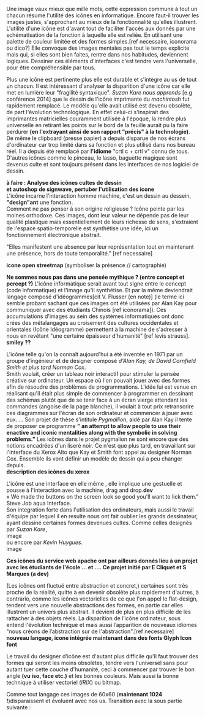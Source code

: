 Une image vaux mieux que mille mots, cette expression commune à tout un chacun résume l'utilité des icônes en informatique. Encore faut-il trouver les images justes, s'approchant au mieux de la fonctionnalité qu'elles illustrent.  
L'utilité d'une icône est d'avant tout de faciliter l'accès aux donnés par une schématisation de la fonction à laquelle elle est reliée. En utilisant une palette de couleur limitée et des formes simples.[ref necessaire, iconorama ou dico?] Elle convoque des images mentales pas tout le temps explicite mais qui, si elles sont bien faites, rentre dans nos habitudes, deviennent logiques. Dessiner ces éléments d'interfaces c'est tendre vers l'universelle, pour être compréhensible par tous.  
 
Plus une icône est pertinente plus elle est durable et s'intègre au us de tout un chacun. Il est intéressant d'analyser la disparition d'une icône car elle met en lumière leur "fragilité syntaxique". *Suzan Kare nous apprends* [e.g conférence 2014] que le dessin de l'icône imprimante du *machintosh* fut rapidement remplacé. Le modèle qu'elle avait utilisé est devenu obsolète, de part l'évolution technologique. En effet celui-ci s'inspirait des imprimantes matricielles couramment utilisée à l'époque, la rendre plus universelle en retirant les points sur le bord de la feuille aurait pu la faire perdurer **(en l'extrayant ainsi de son rapport "précis" à la technologie)**.  
De même le clipboard (presse papier) a depuis disparue de nos écrans d'ordinateur car trop limité dans sa fonction et plus utilisé dans nos bureau réel. Il a depuis été remplacé par **l'idiome** "crtl c + crtl v" connu de tous.  
D'autres icônes comme le pinceau, le lasso, baguette magique sont devenus culte et sont toujours présent dans les interfaces de nos logiciel de dessin. 

**à faire : Analyse des icônes cultes de dessin**  
**et autoshop de signwave, pertuber l'utilisation des icone**  
L'icône incarne l'interaction homme machine, c'est un dessin au dessein, **"design"ant** une fonction.  
Comment ne pas penser à son origine religieuse ? Icône peinte par les moines orthodoxe. Ces images, dont leur valeur ne dépende pas de leur qualité plastique mais essentiellement de leurs richesse de sens, s'extraient de l'espace spatio-temporelle est synthétise une idée, ici un fonctionnement électronique abstrait.  

"Elles manifestent une absence par leur représentation tout en maintenant une présence, hors de toute temporalité." [ref necessaire]  

**icone open streetmap** (symboliser la présence // cartographie) 
  
**Ne sommes nous pas dans une pensée mythique ? (entre concept et percept ?)** L'icône informatique serait avant tout signe entre le concept (code informatique) et l'image qu'il synthétise. Et par la même deviendrait langage composé d'idéogrammes[cit V. Flusser (en note)] (le terme ici semble probant sachant que ces images ont été utilisées par Alan Kay pour communiquer avec des étudiants Chinois [ref iconorama]). 
Ces accumulations d'images au sein des systèmes informatiques ont donc crées des métalangages au croisement des cultures occidentales et orientales (Icône Idéogramme) permettent à la machine de s'adresser à nous en revêtant "une certaine épaisseur d'humanité" [ref levis strauss].  
**smiley ??**

L'icône  telle qu'on la connaît aujourd'hui a été inventée en 1971 par un groupe d’ingénieur et de designer composé *d'Alan Kay, de David Carnfield Smith et plus tard Norman Cox*.  
Smith voulait, créer un tableau noir interactif pour stimuler la pensée créative sur ordinateur. Un espace où l'on pouvait jouer avec des formes afin de résoudre des problèmes de programmations. L'idée lui est venue en réalisant qu'il était plus simple de commencer à programmer en dessinant des schémas plutôt que de se tenir face à un écran vierge attendant les commandes (angoise de la page blanche), il voulait à tout prix retranscrire ces diagrammes sur l'écran de son ordinateur et commencer à jouer avec eux. ... Son projet de thèse s'intitule *Pygmallion*, aidé par Alan Kay il tente de proposer ce programme **" an attempt to allow people to use their enactive and iconic mentalities along with the symbolic in solving problems."** Les icônes dans le projet pygmalion ne sont encore que des notions encadrées d'un liseré noir. Ce n'est que plus tard, en travaillant sur l'interface du Xerox Alto que Kay et Smith font appel au designer Norman Cox. Ensemble ils vont définir un modèle de dessin qui a peu changer depuis.  
**description des icônes du xerox**  

L'icône est une interface en elle même , elle implique une gestuelle et pousse à l'interaction avec la machine, drag and drop.**dev**   
« We made the buttons on the screen look so good you'll want to lick them.”   
Steve Job aqua Interface.  
Son integration forte dans l'utilisation des ordinateurs, mais aussi le travail d'équipe par lequel il en resulte nous ont fait oublier les grands dessinateur, ayant dessiné certaines formes devenues cultes. Comme celles designés par *Suzan Kare*,   
image  
ou encore par *Kevin Huygues*.  
image  

**Ces icônes du service web apache ont par ailleurs donnés lieu à un projet avec les étudiants de l'école ... et .... Ce projet initié par E Cliquet et S Marques (a dev)**  

(Les icônes ont fluctué entre abstraction et concret,) certaines sont très proche de la réalité, quitte à en devenir obsolète plus rapidement d'autres, à contrario, comme les icônes vectorielles de ce que l'on appel le flat-design, tendent vers une nouvelle abstractions des formes, en partie car elles illustrent un univers plus abstrait. Il devient de plus en plus difficile de les rattacher à des objets réels. La disparition de l’icône ordinateur, sous entend l'évolution technique et mais aussi l’apparition de nouveaux idiomes "nous créons de l’abstraction sur de l'abstraction".[ref necessaire]  
**nouveau langage, icone intégrée maintenant dans des fonts Glyph Icon font**

Le travail du designer d’icône est d'autant plus difficile qu'il faut trouver des formes qui seront les moins obsolètes, tendre vers l'universel sans pour autant tuer cette couche d'humanité, ceci à commencer par trouver le bon angle **(vu iso, face etc.)** et les bonnes couleurs. Mais aussi la bonne technique à utiliser vectoriel (*IRIX*) ou bitmap.  

Comme tout langage ces images de 60x60 (**maintenant 1024 !**)disparaissent et évoluent avec nos us. Transition avec la sous partie suivante :   
